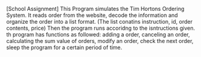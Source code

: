 [School Assignment] This Program simulates the Tim Hortons Ordering System.
It reads order from the website, decode the information and organize the order into a list format. (The list conatins instruction, id, order contents, price) 
Then the program runs accoridng to the isntructions given. th program has functions as followed: adding a order, canceling an order, calculating the sum value of orders, modify an order, check the next order, sleep the program for a certain period of time.
